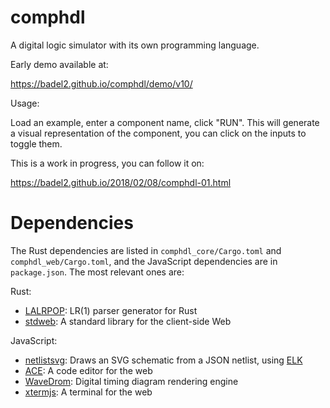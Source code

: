 # comphdl

A digital logic simulator with its own programming language.

Early demo available at:

https://badel2.github.io/comphdl/demo/v10/

Usage:

Load an example, enter a component name, click "RUN". This will generate a
visual representation of the component, you can click on the inputs to toggle
them.

This is a work in progress, you can follow it on:

https://badel2.github.io/2018/02/08/comphdl-01.html

# Dependencies

The Rust dependencies are listed in `comphdl_core/Cargo.toml` and
`comphdl_web/Cargo.toml`, and the JavaScript dependencies are in
`package.json`. The most relevant ones are:

Rust:
* [LALRPOP](https://github.com/lalrpop/lalrpop): LR(1) parser generator for Rust 
* [stdweb](https://github.com/koute/stdweb): A standard library for the client-side Web

JavaScript:
* [netlistsvg](https://github.com/nturley/netlistsvg): Draws an SVG schematic from a JSON netlist, using [ELK](https://www.npmjs.com/package/elkjs)
* [ACE](https://ace.c9.io/): A code editor for the web
* [WaveDrom](https://wavedrom.com/): Digital timing diagram rendering engine
* [xtermjs](https://xtermjs.org/): A terminal for the web


